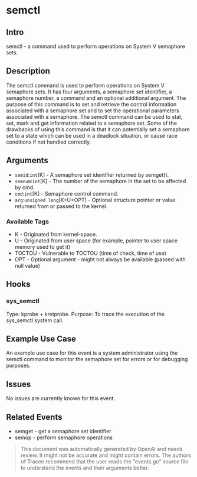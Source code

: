 
# semctl

## Intro
semctl - a command used to perform operations on System V semaphore sets. 

## Description
The semctl command is used to perform operations on System V semaphore sets. It has four arguments, a semaphore set identifier, a semaphore number, a command and an optional additional argument. The purpose of this command is to set and retrieve the control information associated with a semaphore set and to set the operational parameters associated with a semaphore. The semctl command can be used to stat, set, mark and get information related to a semaphore set. Some of the drawbacks of using this command is that it can potentially set a semaphore set to a state which can be used in a deadlock situation, or cause race conditions if not handled correctly.

## Arguments
* `semid`:`int`[K] - A semaphore set identifier returned by semget().
* `semnum`:`int`[K] - The number of the semaphore in the set to be affected by cmd.
* `cmd`:`int`[K] - Semaphore control command.
* `arg`:`unsigned long`[K+U+OPT] - Optional structure pointer or value returned from or passed to the kernel.

### Available Tags
* K - Originated from kernel-space.
* U - Originated from user space (for example, pointer to user space memory used to get it)
* TOCTOU - Vulnerable to TOCTOU (time of check, time of use)
* OPT - Optional argument - might not always be available (passed with null value)

## Hooks
### sys_semctl
Type: kprobe + kretprobe.
Purpose: To trace the execution of the sys_semctl system call. 

## Example Use Case
An example use case for this event is a system administrator using the semctl command to monitor the semaphore set for errors or for debugging purposes.

## Issues
No issues are currently known for this event.

## Related Events
* semget - get a semaphore set identifier
* semop - perform semaphore operations

> This document was automatically generated by OpenAI and needs review. It might
> not be accurate and might contain errors. The authors of Tracee recommend that
> the user reads the "events.go" source file to understand the events and their
> arguments better.
